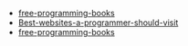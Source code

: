 

- <a href="https://github.com/EbookFoundation/free-programming-books">free-programming-books</a>
- <a href="https://github.com/sdmg15/Best-websites-a-programmer-should-visit">Best-websites-a-programmer-should-visit</a>
- <a href="https://ebookfoundation.github.io/free-programming-books/">free-programming-books</a>

